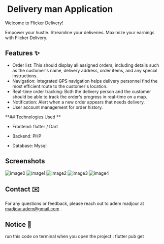 
# ️ Delivery man Application

Welcome to Flicker Delivery!

Empower your hustle. Streamline your deliveries. Maximize your earnings with Flicker Delivery.

## Features ✨

- Order list: This should display all assigned orders, including details such as the customer's name, delivery address, order items, and any special instructions.
- Navigation: Integrated GPS navigation helps delivery personnel find the most efficient route to the customer's location.
- Real-time order tracking: Both the delivery person and the customer should be able to track the order's progress in real-time on a map.
- Notification: Alert when a new order appears that needs delivery.
- User account management for order history.


**## Technologies Used **

- Frontend: flutter / Dart

- Backend: PHP 

- Database: Mysql


## Screenshots ️
![image0](images/Screenshot_1707923484.jpg)
![image1](images/Screenshot_1707924216.jpg)
![image2](images/Screenshot_1707923012.jpg)
![image3](images/Screenshot_1707923025.jpg)
![image4](images/Screenshot_1707923771.jpg)



## Contact ✉️

For any questions or feedback, please reach out to adem madjour at madjour.adem@gmail.com .

## Notice 🔔 
run this code on terminal when you open the project : flutter pub get 
 